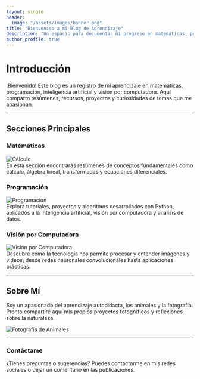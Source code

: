 ```yaml
---
layout: single
header:
  image: "/assets/images/banner.png"
title: "Bienvenido a mi Blog de Aprendizaje"
description: "Un espacio para documentar mi progreso en matemáticas, programación, visión por computadora y más."
author_profile: true
---
```


# Introducción

¡Bienvenido! Este blog es un registro de mi aprendizaje en matemáticas, programación, inteligencia artificial y visión por computadora. Aquí comparto resúmenes, recursos, proyectos y curiosidades de temas que me apasionan.

---

## Secciones Principales

### Matemáticas
![Cálculo](https://via.placeholder.com/600x300)  
En esta sección encontrarás resúmenes de conceptos fundamentales como cálculo, álgebra lineal, transformadas y ecuaciones diferenciales.

### Programación
![Programación](https://via.placeholder.com/600x300)  
Explora tutoriales, proyectos y algoritmos desarrollados con Python, aplicados a la inteligencia artificial, visión por computadora y análisis de datos.

### Visión por Computadora
![Visión por Computadora](https://via.placeholder.com/600x300)  
Descubre cómo la tecnología nos permite procesar y entender imágenes y videos, desde redes neuronales convolucionales hasta aplicaciones prácticas.

---

## Sobre Mí

Soy un apasionado del aprendizaje autodidacta, los animales y la fotografía. Pronto compartiré aquí mis propios proyectos fotográficos y reflexiones sobre la naturaleza.

![Fotografía de Animales](https://via.placeholder.com/600x300)

---

### Contáctame

¿Tienes preguntas o sugerencias? Puedes contactarme en mis redes sociales o dejar un comentario en las publicaciones.
